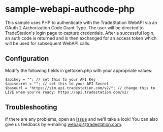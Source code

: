 # sample-webapi-authcode-php

This sample uses PHP to authenticate with the TradeStation WebAPI via an OAuth 2 Authorization Code Grant Type. The user will be directed to TradeStation's login page to capture credentials. After a successful login, an auth code is returned and is then exchanged for an access token which will be used for subsequent WebAPI calls.

## Configuration

Modify the following fields in gettoken.php with your appropriate values:

    $apikey = ""; // set this to your API Key
    $apisecret = ""; // set this to your API Secret
    $baseurl = "https://sim.api.tradestation.com/v2/"; // change this to LIVE when you're ready: https://api.tradestation.com/v2/

## Troubleshooting

If there are any problems, open an [issue](https://github.com/tradestation/sample-webapi-authcode-php/issues?page=1&state=open) and we'll take a look! You can also give us feedback by e-mailing webapi@tradestation.com.